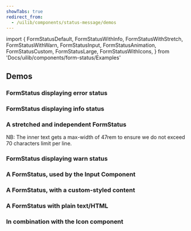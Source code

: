 ```yaml
---
showTabs: true
redirect_from:
  - /uilib/components/status-message/demos
---
```


import {
FormStatusDefault,
FormStatusWithInfo,
FormStatusWithStretch,
FormStatusWithWarn,
FormStatusInput,
FormStatusAnimation,
FormStatusCustom,
FormStatusLarge,
FormStatusWithIcons,
} from 'Docs/uilib/components/form-status/Examples'

## Demos

### FormStatus displaying error status

<FormStatusDefault />

### FormStatus displaying info status

<FormStatusWithInfo />

### A stretched and independent FormStatus

NB: The inner text gets a max-width of 47rem to ensure we do not exceed 70 characters limit per line.

<FormStatusWithStretch />

### FormStatus displaying warn status

<FormStatusWithWarn />

### A FormStatus, used by the Input Component

<FormStatusInput />

<!-- ### FormStatus Animation details -->

<!-- <FormStatusAnimation /> -->

### A FormStatus, with a custom-styled content

<FormStatusCustom />

### A FormStatus with plain text/HTML

<FormStatusLarge />

### In combination with the Icon component

<FormStatusWithIcons />
